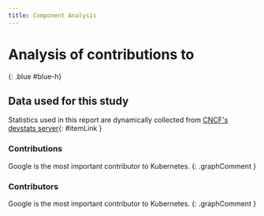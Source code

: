 ```yaml
---
title: Component Analysis
---
```


# Analysis of contributions to 
{: .blue #blue-h}

## Data used for this study

Statistics used in this report are dynamically collected from [CNCF's devstats server](https://devstats.cncf.io/){: #itemLink }

<div id="selection"></div>

### Contributions

Google is the most important contributor to Kubernetes.
{: .graphComment }

<div class="graph" data-kind="components" data-name="k8s" data-metric="hcomcontributions" data-companies="Docker Inc.,Google,IBM,Independent,Microsoft Corporation,Pivotal,Red Hat" data-periods="w,m,y,y10"></div>

### Contributors

Google is the most important contributor to Kubernetes.
{: .graphComment }

<div class="graph" data-kind="components" data-name="k8s" data-metric="hcomcontributors" data-companies="Docker Inc.,Google,IBM,Independent,Microsoft Corporation,Pivotal,Red Hat" data-periods="w,m,y,y10"></div>

<script src="js/script.js" data-kind="components"></script>